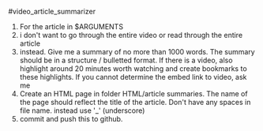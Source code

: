 #video_article_summarizer

1. For the article in $ARGUMENTS
2. i don't want to go through the entire video or read through the entire article
3. instead. Give me a summary of no more than 1000 words. The summary should be in a structure / bulletted format. If there is a video, also highlight around 20 minutes worth watching and create bookmarks to these highlights. If you cannot determine the embed link to video, ask me
4. Create an HTML page in folder HTML/article summaries. The name of the page should reflect the title of the article. Don't have any spaces in file name. instead use '_' (underscore)
5. commit and push this to github. 